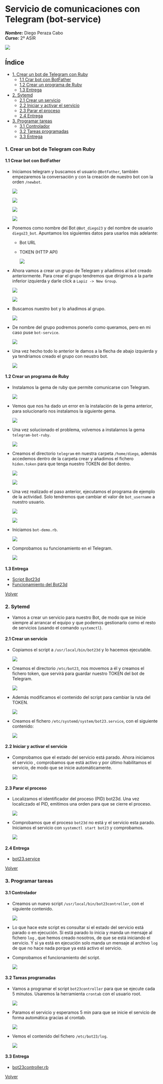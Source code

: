 # **Servicio de comunicaciones con Telegram (bot-service)**

***Nombre:*** Diego Peraza Cabo
<br>
***Curso:*** 2º ASIR

![](img/50.jpg)

## **Índice** <a id="0"></a>

+ [1. Crear un bot de Telegram con Ruby](#1)
  + [1.1 Crar bot con BotFather](#1.1)
  + [1.2 Crear un programa de Ruby](#1.2)
  + [1.3 Entrega](#1.3)
+ [2. Sytemd](#2)
  + [2.1 Crear un servicio](#2.1)
  + [2.2 Iniciar y activar el servicio](#2.2)
  + [2.3 Parar el proceso](#2.3)
  + [2.4 Entrega](#2.4)
+ [3. Programar tareas](#3)
  + [3.1 Controlador](#3.1)
  + [3.2 Tareas programadas](#3.2)
  + [3.3 Entrega](#3.3)

### **1. Crear un bot de Telegram con Ruby** <a id="1"></a>

#### **1.1 Crear bot con BotFather** <a id="1.1"></a>

- Iniciamos telegram y buscamos el usuario `@BotFather`, también empezaremos la conversación y con la creación de nuestro bot con la orden `/newbot`.

  ![](img/1.png)

  ![](img/2.png)

  ![](img/3.png)

  ![](img/4.png)

- Ponemos como nombre del Bot `@Bot_diego23` y del nombre de usuario `diego23_bot`. Apuntamos los siguientes datos para usarlos más adelante:

  - Bot URL
  - TOKEN (HTTP API)

    ![](img/5.png)

- Ahora vamos a crear un grupo de Telegram y añadimos al bot creado anteriormente. Para crear el grupo tendremos que dirigirnos a la parte inferior izquierda y darle click a `Lapiz -> New Group`.

  ![](img/6.png)

  ![](img/7.png)

- Buscamos nuestro bot y lo añadimos al grupo.

  ![](img/10.png)

- De nombre del grupo podremos ponerlo como queramos, pero en mi caso puse `bot-service`.

  ![](img/11.png)

- Una vez hecho todo lo anterior le damos a la flecha de abajo izquierda y ya tendriamos creado el grupo con neustro bot.

  ![](img/12.png)

#### **1.2 Crear un programa de Ruby** <a id="1.2"></a>

- Instalamos la gema de ruby que permite comunicarse con Telegram.

  ![](img/13.png)

- Vemos que nos ha dado un error en la instalación de la gema anterior, para solucionarlo nos instalamos la siguiente gema.

  ![](img/14.png)

- Una vez solucionado el problema, volvemos a instalarnos la gema `telegram-bot-ruby`.

  ![](img/15.png)

- Creamos el directorio `telegram` en nuestra carpeta `/home/diego`, además accedemos dentro de la carpeta crear y añadimos el fichero `hiden.token` para que tenga nuestro TOKEN del Bot dentro.

  ![](img/16.png)

  ![](img/17.png)

- Una vez realizado el paso anterior, ejecutamos el programa de ejemplo de la actividad. Solo tendremos que cambiar el valor de `bot_username` a nuestro usuario.

  ![](img/18.png)

  ![](img/21.png)

- Iniciamos `bot-demo.rb`.

  ![](img/19.png)

- Comprobamos su funcionamiento en el Telegram.

  ![](img/20.png)

#### **1.3 Entrega** <a id="1.3"></a>

  + [Script Bot23d](files/bot23.rb)
  + [Funcionamiento del Bot23d](https://www.youtube.com/watch?v=FRh22RLe1ew)

[Volver](#0)

### **2. Sytemd** <a id="2"></a>

- Vamos a crear un servicio para nuestro Bot, de modo que se inicie siempre al arrancar el equipo y que podemos gestionarlo como el resto de servicios (usando el comando ``systemctl``).

#### **2.1 Crear un servicio** <a id="2.1"></a>

- Copiamos el script a `/usr/local/bin/bot23d` y lo hacemos ejecutable.

  ![](img/25.png)

- Creamos el directorio `/etc/bot23`, nos movemos a él y creamos el fichero token, que servirá para guardar nuestro TOKEN del bot de Telegram.

  ![](img/27.png)

- Además modificamos el contenido del script para cambiar la ruta del TOKEN.

  ![](img/26.png)

- Creamos el fichero `/etc/systemd/system/bot23.service`, con el siguiente contenido:

  ![](img/28.png)

#### **2.2 Iniciar y activar el servicio** <a id="2.2"></a>

- Comprobamos que el estado del servicio está parado. Ahora iniciamos el servicio , comprobamos que está activo y por último habilitamos el servicio, de modo que se inicie automáticamente.

  ![](img/29.png)

#### **2.3 Parar el proceso** <a id="2.3"></a>

- Localizamos el identificador del proceso (PID) bot23d. Una vez localiczado el PID, emitimos una orden para que se cierre el proceso.

  ![](img/30.png)

- Comprobamos que el proceso `bot23d` no está y el servicio esta parado. Iniciamos el servicio con `systemctl start bot23` y comprobamos.

  ![](img/31.png)

#### **2.4 Entrega** <a id="2.4"></a>

  + [bot23.service](files/bot23.service)

[Volver](#0)

### **3. Programar tareas** <a id="3"></a>

#### **3.1 Controlador** <a id="3.1"></a>

- Creamos un nuevo script `/usr/local/bin/bot23controller`, con el siguiente contenido.

  ![](img/34.png)

- Lo que hace este script es consultar si el estado del servicio está parado o en ejecución. Si está parado lo inicia y manda un mensaje al fichero ``log`` , que hemos creado nosotros, de que se está iniciando el servicio. Y si ya está en ejecución solo manda un mensaje al archivo ``log`` de que no hace nada porque ya está activo el servicio.

- Comprobamos el funcionamiento del script.

  ![](img/33.png)

#### **3.2 Tareas programadas** <a id="3.2"></a>

- Vamos a programar el script ``bot23controller`` para que se ejecute cada 5 minutos. Usaremos la herramienta ``crontab`` con el usuario root.

  ![](img/35.png)

- Paramos el servicio y esperamos 5 min para que se inicie el servicio de forma automática gracias al crontab.

  ![](img/36.png)

- Vemos el contenido del fichero `/etc/bot23/log`.

  ![](img/37.png)

#### **3.3 Entrega** <a id="3.3"></a>

  + [bot23controller.rb](files/bot23controller.rb)

[Volver](#0)
